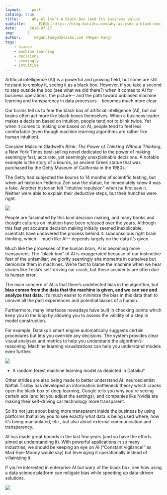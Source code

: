 ```yaml
---
layout:     post
catalog: true
title:      Why AI Isn’t A Black Box (And Its Business Value)
subtitle:      转载自：https://blog.dataiku.com/why-ai-isnt-a-black-box-and-its-business-value
date:      2018-07-17
img:      2
author:      megan.fang@dataiku.com (Megan Fang)
tags:
    - biases
    - machine learning
    - decisions
    - seemingly
    - intuitive
---
```


Artificial intelligence (AI) is a powerful and growing field, but some are still hesitant to employ it, seeing it as a black box. However, if you take a second to step outside the box (see what we did there?) when it comes to AI for business operations, the picture-- and the path toward unbiased machine learning and transparency in data processes-- becomes much more clear.



Our brains tell us to fear the black box of artificial intelligence (AI), but our brains often act more like black boxes themselves. When a business leader makes a decision based on intuition, people tend not to blink twice. Yet when it comes to making one based on AI, people tend to feel less comfortable (even though machine learning algorithms are rather like human intuition).

Consider Malcolm Gladwell’s *Blink: The Power of Thinking Without Thinking*, a New York Times best-selling novel dedicated to the power of making seemingly fast, accurate, yet seemingly unexplainable decisions. A notable example is the story of a kouros, an ancient Greek statue that was purchased by the Getty Museum of California in the 1980s.

The Getty had subjected the kouros to 14 months of scientific testing, but when art historian Federico Zeri saw the statue, he immediately knew it was a fake. Another historian felt "intuitive repulsion" when he first saw it. Neither were able to explain their deductive steps, but their hunches were right.

![](https://blog.dataiku.com/hs-fs/hubfs/wat.gif?t=1533225894478&width=195&name=wat.gif)


People are fascinated by this kind decision making, and many books and thought cultures on intuition have been released over the years. Although this fast yet accurate decision making initially seemed inexplicable, scientists have uncovered the process behind it: subconscious right brain thinking, which-- much like AI-- depends largely on the data it’s given.

Much like the processes of the human brain, AI is becoming more transparent. The “black box” of AI is exaggerated because of our instinctive fear of the unfamiliar; we glorify seemingly aha moments in ourselves but demonize them in machines. We’re fast to blame the machine when we hear stories like Tesla’s self-driving car crash, but these accidents are often due to human error. 

The main concern of AI is that there’s undetected bias in the algorithm, but **bias comes from the data that the machine is given, and we can see and analyze that data.** It’s much easier to minimize the bias in this data than to unravel all the past experiences and potential biases of a human.

Furthermore, many interfaces nowadays have built in checking points which keep you in the loop by allowing you to assess the validity of a step in model construction.

For example, Dataiku’s smart engine automatically suggests certain procedures but lets you override any decisions. The system provides clear visual analyses and metrics to help you understand the algorithm’s reasoning. Machine learning visualizations can help you understand models even further.

![](https://blog.dataiku.com/hs-fs/hubfs/dataiku-1.png?t=1533225894478&width=1431&name=dataiku-1.png)


* A random forest machine learning model as depicted in Dataiku*

Other strides are also being made to better understand AI: neuroscientist Naftali Tishby has developed an information bottleneck theory which cracks open the black box of deep learning, Google tells you why you're seeing certain ads (and let you adjust the settings), and companies like Nvidia are making their self-driving car technology more transparent.

So it’s not just about being more transparent inside the business by using platforms that allow you to see exactly what data is being used where, how it’s being manipulated, etc., but also about external communication and transparency.

AI has made great bounds in the last few years (and so have the efforts aimed at understanding it). With powerful applications in so many industries, we should be keeping an eye on AI (“Constant vigilance!” as Mad-Eye-Moody would say) but leveraging it operationally instead of villainizing it.

If you’re interested in enterprise AI but wary of the black box, see how using a data science platform can mitigate bias while speeding up data-driven solutions.

![](https://no-cache.hubspot.com/cta/default/2123903/6c33c7a1-460e-4f38-92df-9285be8ba15d.png)

